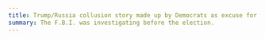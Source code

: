 ```yaml
---
title: Trump/Russia collusion story made up by Democrats as excuse for losing 2016 election
summary: The F.B.I. was investigating before the election.
---
```

